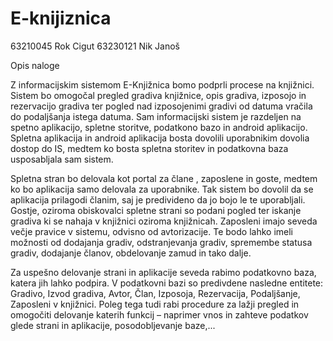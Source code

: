# E-knijiznica

63210045 Rok Cigut
63230121 Nik Janoš

Opis naloge

Z informacijskim sistemom E-Knjižnica bomo podprli procese na knjižnici. Sistem bo omogočal pregled gradiva knjižnice, opis gradiva, izposojo in rezervacijo gradiva ter pogled nad izposojenimi gradivi od datuma vračila do podaljšanja istega datuma.
Sam informacijski sistem je razdeljen na spetno aplikacijo, spletne storitve, podatkono bazo in android aplikacijo. Spletna aplikacija in android aplikacija bosta dovolili uporabnikim dovolia dostop do IS, medtem ko bosta spletna storitev in podatkovna baza usposabljala sam sistem.

Spletna stran bo delovala kot portal za člane , zaposlene in goste, medtem ko bo aplikacija samo delovala za uporabnike. Tak sistem bo dovolil da se aplikacija prilagodi članim, saj je predivideno da jo bojo le te uporabljali. Gostje, oziroma obiskovalci spletne strani so podani pogled ter iskanje gradiva ki se nahaja v knjižnici oziroma knjižnicah. Zaposleni imajo seveda večje pravice v sistemu, odvisno od avtorizacije. Te bodo lahko imeli možnosti od dodajanja gradiv, odstranjevanja gradiv, spremembe statusa gradiv, dodajanje članov, obdelovanje zamud in tako dalje.

Za uspešno delovanje strani in aplikacije seveda rabimo podatkovno baza, katera jih lahko podpira. V podatkovni bazi so predivdene nasledne entitete: Gradivo, Izvod gradiva, Avtor, Član, Izposoja, Rezervacija, Podaljšanje, Zaposleni v knjižnici. Poleg tega tudi rabi procedure za lažji pregled in omogočiti delovanje katerih funkcij – naprimer vnos in zahteve podatkov glede strani in aplikacije, posodobljevanje baze,...
